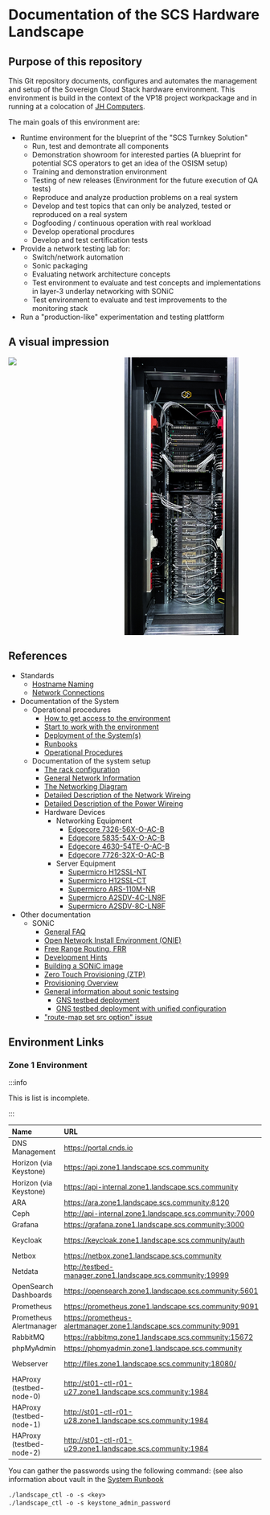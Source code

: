 # Documentation of the SCS Hardware Landscape

## Purpose of this repository

This Git repository documents, configures and automates the management and setup of the Sovereign Cloud Stack hardware environment.
This environment is build in the context of the VP18 project workpackage and in running at a colocation of [JH Computers](https://jh-computers.de/).

The main goals of this environment are:

* Runtime environment for the blueprint of the "SCS Turnkey Solution"
  * Run, test and demontrate all components
  * Demonstration showroom for interested parties
    (A blueprint for potential SCS operators to get an idea of the OSISM setup)
  * Training and demonstration environment
  * Testing of new releases
    (Environment for the future execution of QA tests)
  * Reproduce and analyze production problems on a real system
  * Develop and test topics that can only be analyzed, tested or reproduced on a real system
  * Dogfooding / continuous operation with real workload
  * Develop operational procdures
  * Develop and test certification tests
* Provide a network testing lab for:
  * Switch/network automation
  * Sonic packaging
  * Evaluating network architecture concepts
  * Test environment to evaluate and test concepts and implementations in layer-3 underlay networking with SONiC
  * Test environment to evaluate and test improvements to the monitoring stack
* Run a "production-like" experimentation and testing plattform

## A visual impression

<div style="display: flex">
    <img src="documentation/assets/rack/rack_frontside.JPG" style="width: 45%;" >&nbsp;
    <img src="documentation/assets/rack/rack_backside.JPG" style="width: 45%;" />
</div>

## References

* Standards
  * [Hostname Naming](documentation/standards/Hostname_Naming.md)
  * [Network Connections](documentation/standards/System_Network_Connections.md)
* Documentation of the System
  * Operational procedures
    * [How to get access to the environment](documentation/System_Runbooks.md#how-to-get-access)
    * [Start to work with the environment](documentation/System_Usage.md)
    * [Deployment of the System(s)](documentation/System_Deployment.md)
    * [Runbooks](documentation/System_Runbooks.md)
    * [Operational Procedures](documentation/System_Operational_Workflows.md)
  * Documentation of the system setup
    * [The rack configuration](documentation/System_Rack_Setup.md)
    * [General Network Information](documentation/System_Networks.md)
    * [The Networking Diagram](documentation/System_Network_Setup.md)
    * [Detailed Description of the Network Wireing](documentation/System_Network_Wireing.md)
    * [Detailed Description of the Power Wireing](documentation/System_Power_Wireing.md)
    * Hardware Devices
      * Networking Equipment
        * [Edgecore 7326-56X-O-AC-B](documentation/devices/network/Edgecore_7326-56X-O-AC-B.md)
        * [Edgecore 5835-54X-O-AC-B](documentation/devices/network/Edgecore_5835-54X-O-AC-B.md)
        * [Edgecore 4630-54TE-O-AC-B](documentation/devices/network/Edgecore_4630-54TE-O-AC-B.md)
        * [Edgecore 7726-32X-O-AC-B](documentation/devices/network/Edgecore_7726-32X-O-AC-B.md)
      * Server Equipment
        * [Supermicro H12SSL-NT](documentation/devices/servers/Supermicro_H12SSL-NT.md)
        * [Supermicro H12SSL-CT](documentation/devices/servers/Supermicro_H12SSL-CT.md)
        * [Supermicro ARS-110M-NR](documentation/devices/servers/Supermicro_ARS-110M-NR.md)
        * [Supermicro A2SDV-4C-LN8F](documentation/devices/servers/Supermicro_A2SDV-4C-LN8F.md)
        * [Supermicro A2SDV-8C-LN8F](documentation/devices/servers/Supermicro_A2SDV-8C-LN8F.md)
* Other documentation
  * SONiC
      * [General FAQ](documentation/sonic/FAQ.md)
      * [Open Network Install Environment (ONIE)](documentation/sonic/ONIE.md)
      * [Free Range Routing, FRR](documentation/sonic/FRR.md)
      * [Development Hints](documentation/sonic/Development.md)
      * [Building a SONiC image](documentation/sonic/Build.md)
      * [Zero Touch Provisioning (ZTP)](documentation/sonic/ZTP.md)
      * [Provisioning Overview](documentation/sonic/Provisioning.md)
      * [General information about sonic testsing](documentation/sonic/Testing.md)
        * [GNS testbed deployment](documentation/sonic/testbed/GNS3_bgp_basic.md)
        * [GNS testbed deployment with unified configuration](documentation/sonic/testbed/GNS3_bgp_unified.md)
      * ["route-map set src option" issue](documentation/sonic/FRR_issue_01.md)


## Environment Links

### Zone 1 Environment

:::info

This is list is incomplete.

:::

| Name                     | URL                                                                | Username     | Password Key                     | Note            |
|:-------------------------|:-------------------------------------------------------------------|:-------------|:---------------------------------|:----------------|
| DNS Management           | https://portal.cnds.io                                             | <personal>   |                                  |                 |
| Horizon (via Keystone)   | https://api.zone1.landscape.scs.community                          | admin        | keystone_admin_password          | domain: default |
| Horizon (via Keystone)   | https://api-internal.zone1.landscape.scs.community                 | admin        | keystone_admin_password          | domain: default |
| ARA                      | https://ara.zone1.landscape.scs.community:8120                     | ara          | ara_password                     |                 |
| Ceph                     | http://api-internal.zone1.landscape.scs.community:7000             | admin        | ceph_dashboard_password          |                 |
| Grafana                  | https://grafana.zone1.landscape.scs.community:3000                 | admin        | grafana_admin_password           |                 |
| Keycloak                 | https://keycloak.zone1.landscape.scs.community/auth                | admin        |                                  | not installed   |
| Netbox                   | https://netbox.zone1.landscape.scs.community                       | admin        | netbox_superuser_password        |                 |
| Netdata                  | http://testbed-manager.zone1.landscape.scs.community:19999         |              |                                  | not active      |
| OpenSearch Dashboards    | https://opensearch.zone1.landscape.scs.community:5601              | opensearch   | opensearch_dashboards_password   |                 |
| Prometheus               | https://prometheus.zone1.landscape.scs.community:9091              | admin        | prometheus_password              |                 |
| Prometheus Alertmanager  | https://prometheus-alertmanager.zone1.landscape.scs.community:9091 | admin        | prometheus_alertmanager_password |                 |
| RabbitMQ                 | https://rabbitmq.zone1.landscape.scs.community:15672               | openstack    | rabbitmq_password                |                 |
| phpMyAdmin               | https://phpmyadmin.zone1.landscape.scs.community                   | root         | database_password                |                 |
| Webserver                | http://files.zone1.landscape.scs.community:18080/                  | n/a          | n/a                              | Install Files   |
| HAProxy (testbed-node-0) | http://st01-ctl-r01-u27.zone1.landscape.scs.community:1984         | openstack    | haproxy_password                 |                 |
| HAProxy (testbed-node-1) | http://st01-ctl-r01-u28.zone1.landscape.scs.community:1984         | openstack    | haproxy_password                 |                 |
| HAProxy (testbed-node-2) | http://st01-ctl-r01-u29.zone1.landscape.scs.community:1984         | openstack    | haproxy_password                 |                 |

You can gather the passwords using the following command:
(see also information about vault in the [System Runbook](documentation/System_Runbooks.md)
```
./landscape_ctl -o -s <key>
./landscape_ctl -o -s keystone_admin_password

```
